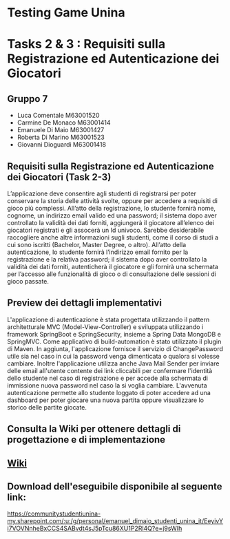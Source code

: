# Testing Game Unina

# Tasks 2 & 3 : Requisiti sulla Registrazione ed Autenticazione dei Giocatori

## Gruppo 7 
* Luca Comentale M63001520
* Carmine De Monaco M63001414
* Emanuele Di Maio M63001427
* Roberta Di Marino M63001523
* Giovanni Dioguardi M63001418

## Requisiti sulla Registrazione ed Autenticazione dei Giocatori (Task 2-3)
L’applicazione deve consentire agli studenti di registrarsi per poter conservare la storia delle attività svolte, oppure per accedere a requisiti
di gioco più complessi. All’atto della registrazione, lo studente fornirà nome, cognome, un indirizzo email valido ed una password; il sistema dopo aver controllato la validità dei dati forniti, aggiungerà il giocatore all’elenco dei giocatori registrati e gli assocerà un Id univoco. Sarebbe
desiderabile raccogliere anche altre informazioni sugli studenti, come il corso di studi a cui sono iscritti (Bachelor, Master Degree, o altro).
All’atto della autenticazione, lo studente fornirà l’indirizzo email fornito per la registrazione e la relativa password; il sistema dopo aver
controllato la validità dei dati forniti, autenticherà il giocatore e gli fornirà una schermata per l’accesso alle funzionalità di gioco o di consultazione delle sessioni di gioco passate.

## Preview dei dettagli implementativi
L'applicazione di autenticazione è stata progettata utilizzando il pattern architetturale MVC (Model-View-Controller) e sviluppata utilizzando i framework SpringBoot e SpringSecurity, insieme a Spring Data MongoDB e SpringMVC. Come applicativo di build-automation è stato utilizzato il plugin di Maven. In aggiunta, l'applicazione fornisce il servizio di ChangePassword utile sia nel caso in cui la password venga dimenticata o qualora si volesse cambiare. Inoltre l'applicazione utilizza anche Java Mail Sender per inviare delle email all'utente contente dei link cliccabili per confermare l'identità dello studente nel caso di registrazione e per accede alla schermata di immissione nuova password nel caso la si voglia cambiare. L'avvenuta autenticazione permette allo studente loggato di poter accedere ad una dashboard per poter giocare una nuova partita oppure visualizzare lo storico delle partite giocate.

## Consulta la Wiki per ottenere dettagli di progettazione e di implementazione
## [Wiki](https://github.com/Testing-Game-SAD-2023/T23-G7/wiki)

## Download dell'eseguibile disponibile al seguente link:
https://communitystudentiunina-my.sharepoint.com/:u:/g/personal/emanuel_dimaio_studenti_unina_it/EeyivYi7VOVNnheBxCCS4SABvdt4sJ5pTcu86XU1P2Rl4Q?e=j9sWIh


